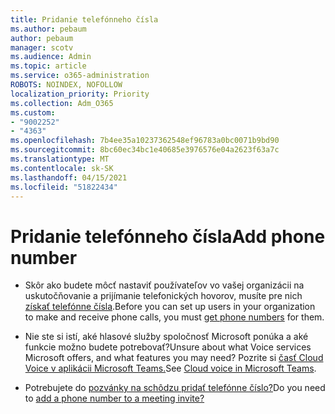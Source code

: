 ```yaml
---
title: Pridanie telefónneho čísla
ms.author: pebaum
author: pebaum
manager: scotv
ms.audience: Admin
ms.topic: article
ms.service: o365-administration
ROBOTS: NOINDEX, NOFOLLOW
localization_priority: Priority
ms.collection: Adm_O365
ms.custom:
- "9002252"
- "4363"
ms.openlocfilehash: 7b4ee35a10237362548ef96783a0bc0071b9bd90
ms.sourcegitcommit: 8bc60ec34bc1e40685e3976576e04a2623f63a7c
ms.translationtype: MT
ms.contentlocale: sk-SK
ms.lasthandoff: 04/15/2021
ms.locfileid: "51822434"
---
```

# <a name="add-phone-number"></a><span data-ttu-id="da8d6-102">Pridanie telefónneho čísla</span><span class="sxs-lookup"><span data-stu-id="da8d6-102">Add phone number</span></span>

- <span data-ttu-id="da8d6-103">Skôr ako budete môcť nastaviť používateľov vo vašej organizácii na uskutočňovanie a prijímanie telefonických hovorov, musíte pre nich [získať telefónne čísla](https://docs.microsoft.com/MicrosoftTeams/manage-phone-numbers-for-your-organization/).</span><span class="sxs-lookup"><span data-stu-id="da8d6-103">Before you can set up users in your organization to make and receive phone calls, you must [get phone numbers](https://docs.microsoft.com/MicrosoftTeams/manage-phone-numbers-for-your-organization/) for them.</span></span>

- <span data-ttu-id="da8d6-104">Nie ste si istí, aké hlasové služby spoločnosť Microsoft ponúka a aké funkcie možno budete potrebovať?</span><span class="sxs-lookup"><span data-stu-id="da8d6-104">Unsure about what Voice services Microsoft offers, and what features you may need?</span></span> <span data-ttu-id="da8d6-105">Pozrite si [časť Cloud Voice v aplikácii Microsoft Teams.](https://docs.microsoft.com/MicrosoftTeams/cloud-voice-landing-page)</span><span class="sxs-lookup"><span data-stu-id="da8d6-105">See [Cloud voice in Microsoft Teams](https://docs.microsoft.com/MicrosoftTeams/cloud-voice-landing-page).</span></span>

- <span data-ttu-id="da8d6-106">Potrebujete do [pozvánky na schôdzu pridať telefónne číslo?](https://docs.microsoft.com/MicrosoftTeams/set-the-phone-numbers-included-on-invites-in-teams)</span><span class="sxs-lookup"><span data-stu-id="da8d6-106">Do you need to [add a phone number to a meeting invite?](https://docs.microsoft.com/MicrosoftTeams/set-the-phone-numbers-included-on-invites-in-teams)</span></span>

